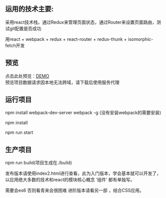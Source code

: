 ## 运用的技术主要: 

  采用react技术栈，通过Redux来管理页面状态，通过Router来设置页面路由，测试git配置是否成功

  用react + webpack + redux + react-router + redux-thunk + isomorphic-fetch开发

## 预览

点击此处预览：[DEMO](https://xuanshanbo.github.io/react-by/public/index2.html)</br>
预览项目数据请求因本地无法跨域，请下载后使用服务代理

## 运行项目
  npm install webpack-dev-server webpack -g (没有安装webpack的需要安装)

  npm install

  npm run start

## 生产项目
  npm run build(项目生成在./build)

  发布版本请使用index2.html进行查看，此为入门版本，学会基本就可以开发了，以应用绝大多数的技术和react的模块核心概念 ‘组件’ 都有单独写。

  需要会es6 否则看青来会很困难  进阶版本请看另一部 ，结合CSS应用。





